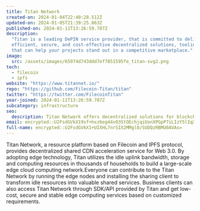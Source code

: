 ```yaml
---
title: Titan Network
created-on: 2024-01-04T22:40:28.512Z
updated-on: 2024-01-05T21:39:25.863Z
published-on: 2024-01-11T13:26:59.787Z
description:
  "Titan is a leading DePIN service provider, that is committed to delivering
  efficient, secure, and cost-effective decentralized solutions, tooling and resources
  that can help your projects stand out in a competitive marketplace."
image:
  src: /assets/images/65974d743ddd7ef7851595fe_titan-svg2.png
tech:
  - filecoin
  - ipfs
website: "https://www.titannet.io/"
repo: "https://github.com/Filecoin-Titan/titan"
twitter: "https://twitter.com/FilecoinTitan"
year-joined: 2024-01-11T13:26:59.787Z
subcategory: infrastructure
seo:
  description: Titan Network offers decentralized solutions for blockchain infrastructure.
email: encrypted::U2FsdGVkX19sf+hxz6eg44v03StOEchjqiUonXPGpP7iLIzY5lIqXsmMdBSDOJoW
full-name: encrypted::U2FsdGVkX1+UIXHL7nrSIX2MMgl0/SUDQzRBMU0AVAs=
---
```


Titan Network, a resource platform based on Filecoin and IPFS protocol, provides decentralized shared CDN acceleration service for Web 3.0. By adopting edge technology, Titan utilizes the idle uplink bandwidth, storage and computing resources in thousands of households to build a large-scale edge cloud computing network.Everyone can contribute to the Titan Network by running the edge nodes and installing the sharing client to transform idle resources into valuable shared services. Business clients can also access Titan Network through SDK/API provided by Titan and get low-cost, secure and stable edge computing services based on customized requirements.

